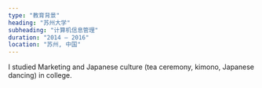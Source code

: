 ```yaml
---
type: "教育背景"
heading: "苏州大学"
subheading: "计算机信息管理"
duration: "2014 – 2016"
location: "苏州, 中国"
---
```


I studied Marketing and Japanese culture (tea ceremony, kimono, Japanese dancing) in college.